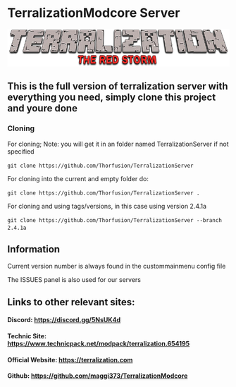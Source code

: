 # TerralizationModcore Server

![Alt text](https://raw.githubusercontent.com/maggi373/TerralizationModcore/master/resources/terralization/textures/gui/terralization.png)

## This is the full version of terralization server with everything you need, simply clone this project and youre done

### Cloning

For cloning; Note: you will get it in an folder named TerralizationServer if not specified

`git clone https://github.com/Thorfusion/TerralizationServer`

For cloning into the current and empty folder do:

`git clone https://github.com/Thorfusion/TerralizationServer .`

For cloning and using tags/versions, in this case using version 2.4.1a

`git clone https://github.com/Thorfusion/TerralizationServer --branch 2.4.1a`


## Information

Current version number is always found in the custommainmenu config file

The ISSUES panel is also used for our servers



## Links to other relevant sites:

#### Discord: https://discord.gg/5NsUK4d

#### Technic Site: https://www.technicpack.net/modpack/terralization.654195

#### Official Website: https://terralization.com

#### Github: https://github.com/maggi373/TerralizationModcore
